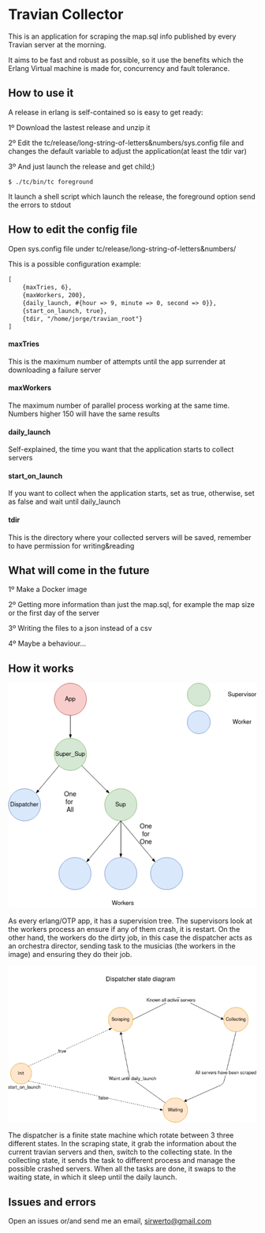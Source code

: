 Travian Collector
=====

This is an application for scraping the map.sql info published by every Travian server at the morning.

It aims to be fast and robust as possible, so it use the benefits which the Erlang Virtual machine is made for, concurrency and fault tolerance.

How to use it
-------------
A release in erlang is self-contained so is easy to get ready:

1º Download the lastest release and unzip it

2º Edit the tc/release/long-string-of-letters&numbers/sys.config file and changes the default variable to adjust the application(at least the tdir var)

3º And just launch the release and get child;)

    $ ./tc/bin/tc foreground

It launch a shell script which launch the release, the foreground option send the errors to stdout

How to edit the config file
---------------------------
Open sys.config file under tc/release/long-string-of-letters&numbers/

This is a possible configuration example:

```
[
	{maxTries, 6},
	{maxWorkers, 200},
	{daily_launch, #{hour => 9, minute => 0, second => 0}},
	{start_on_launch, true},
	{tdir, "/home/jorge/travian_root"}
]
```
#### maxTries
This is the maximum number of attempts until the app surrender at downloading a failure server
#### maxWorkers
The maximum number of parallel process working at the same time. Numbers higher 150 will have the same results
#### daily_launch
Self-explained, the time you want that the application starts to collect servers
#### start_on_launch
If you want to collect when the application starts, set as true, otherwise, set as false and wait until daily_launch
#### tdir
This is the directory where your collected servers will be saved, remember to have permission for writing&reading

What will come in the future
----------------------------
1º Make a Docker image

2º Getting more information than just the map.sql, for example the map size or the first day of the server

3º Writing the files to a json instead of a csv

4º Maybe a behaviour...


How it works
-----------
![Supervision Tree](figures/tc_supervision_tree.png)

As every erlang/OTP app, it has a supervision tree. The supervisors look at the workers process an ensure if any of them crash, it is restart. On the other hand, the workers do the dirty job, in this case
the dispatcher acts as an orchestra director, sending task to the musicias (the workers in the image) and ensuring they do their job.

![Dispatcher Flow Diagram](figures/dispatcher_state_diagram.png)

The dispatcher is a finite state machine which rotate between 3 three different states. In the scraping state, it grab the information about the current travian servers and then, switch to the collecting state.
In the collecting state, it sends the task to different process and manage the possible crashed servers. When all the tasks are done, it swaps to the waiting state, in which it sleep until the daily launch.

Issues and errors
-----------------
Open an issues or/and send me an email, sirwerto@gmail.com
